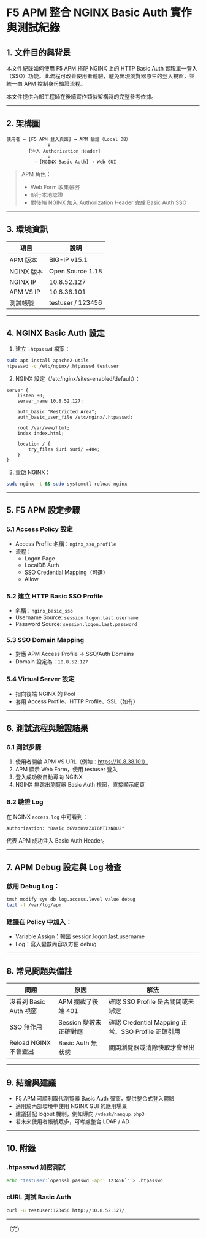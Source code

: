 # F5 APM 整合 NGINX Basic Auth 實作與測試紀錄

## 1. 文件目的與背景
本文件紀錄如何使用 F5 APM 搭配 NGINX 上的 HTTP Basic Auth 實現單一登入（SSO）功能。此流程可改善使用者體驗，避免出現瀏覽器原生的登入視窗，並統一由 APM 控制身份驗證流程。

本文件提供內部工程師在後續實作類似架構時的完整參考依據。

---

## 2. 架構圖

```
使用者 → [F5 APM 登入頁面] → APM 驗證（Local DB）
               ↓
        [注入 Authorization Header]
               ↓
          → [NGINX Basic Auth] → Web GUI
```

> APM 角色：
> - Web Form 收集帳密
> - 執行本地認證
> - 對後端 NGINX 加入 Authorization Header 完成 Basic Auth SSO

---

## 3. 環境資訊

| 項目 | 說明 |
|------|------|
| APM 版本 | BIG-IP v15.1 |
| NGINX 版本 | Open Source 1.18 |
| NGINX IP | 10.8.52.127 |
| APM VS IP | 10.8.38.101 |
| 測試帳號 | testuser / 123456 |

---

## 4. NGINX Basic Auth 設定

1. 建立 `.htpasswd` 檔案：
```bash
sudo apt install apache2-utils
htpasswd -c /etc/nginx/.htpasswd testuser
```

2. NGINX 設定（/etc/nginx/sites-enabled/default）：
```nginx
server {
    listen 80;
    server_name 10.8.52.127;

    auth_basic "Restricted Area";
    auth_basic_user_file /etc/nginx/.htpasswd;

    root /var/www/html;
    index index.html;

    location / {
        try_files $uri $uri/ =404;
    }
}
```

3. 重啟 NGINX：
```bash
sudo nginx -t && sudo systemctl reload nginx
```

---

## 5. F5 APM 設定步驟

### 5.1 Access Policy 設定
- Access Profile 名稱：`nginx_sso_profile`
- 流程：
  - Logon Page
  - LocalDB Auth
  - SSO Credential Mapping（可選）
  - Allow

### 5.2 建立 HTTP Basic SSO Profile
- 名稱：`nginx_basic_sso`
- Username Source: `session.logon.last.username`
- Password Source: `session.logon.last.password`

### 5.3 SSO Domain Mapping
- 對應 APM Access Profile → SSO/Auth Domains
- Domain 設定為：`10.8.52.127`

### 5.4 Virtual Server 設定
- 指向後端 NGINX 的 Pool
- 套用 Access Profile、HTTP Profile、SSL（如有）

---

## 6. 測試流程與驗證結果

### 6.1 測試步驟
1. 使用者開啟 APM VS URL（例如：https://10.8.38.101）
2. APM 顯示 Web Form，使用 testuser 登入
3. 登入成功後自動導向 NGINX
4. NGINX 無跳出瀏覽器 Basic Auth 視窗，直接顯示網頁

### 6.2 驗證 Log
在 NGINX `access.log` 中可看到：
```
Authorization: "Basic dGVzdHVzZXI6MTIzNDU2"
```
代表 APM 成功注入 Basic Auth Header。

---

## 7. APM Debug 設定與 Log 檢查

### 啟用 Debug Log：
```bash
tmsh modify sys db log.access.level value debug
tail -f /var/log/apm
```

### 建議在 Policy 中加入：
- Variable Assign：輸出 session.logon.last.username
- Log：寫入變數內容以方便 debug

---

## 8. 常見問題與備註

| 問題 | 原因 | 解法 |
|------|------|------|
| 沒看到 Basic Auth 視窗 | APM 攔截了後端 401 | 確認 SSO Profile 是否關閉或未綁定 |
| SSO 無作用 | Session 變數未正確對應 | 確認 Credential Mapping 正常、SSO Profile 正確引用 |
| Reload NGINX 不會登出 | Basic Auth 無狀態 | 關閉瀏覽器或清除快取才會登出 |

---

## 9. 結論與建議

- F5 APM 可順利取代瀏覽器 Basic Auth 彈窗，提供整合式登入體驗
- 適用於內部環境中使用 NGINX GUI 的應用場景
- 建議搭配 logout 機制，例如導向 `/vdesk/hangup.php3`
- 若未來使用者帳號眾多，可考慮整合 LDAP / AD

---

## 10. 附錄

### .htpasswd 加密測試
```bash
echo "testuser:`openssl passwd -apr1 123456`" > .htpasswd
```

### cURL 測試 Basic Auth
```bash
curl -u testuser:123456 http://10.8.52.127/
```

---

（完）


